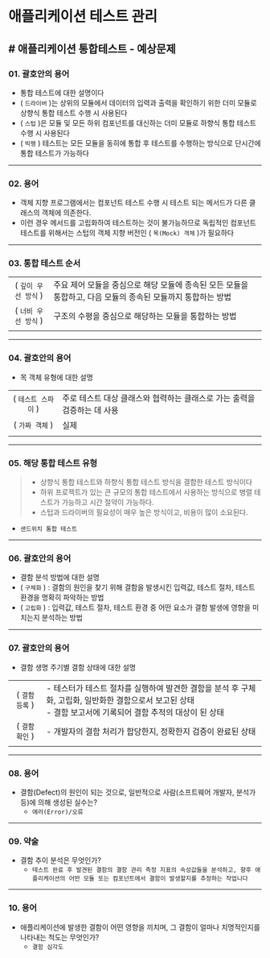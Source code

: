 # 애플리케이션 테스트 관리

## # 애플리케이션 통합테스트 - 예상문제

### 01. 괄호안의 용어

- 통합 테스트에 대한 설명이다
- ( `드라이버` )는 상위의 모듈에서 데이터의 입력과 출력을 확인하기 위한 더미 모듈로 상향식 통합 테스트 수행 시 사용된다
- ( `스텁` )은 모듈 및 모든 하위 컴포넌트를 대신하는 더미 모듈로 하향식 통합 테스트 수행 시 사용된다
- ( `빅팽` ) 테스트는 모든 모듈을 동히에 통합 후 테스트를 수행하는 방식으로 단시간에 통합 테스트가 가능하다

---

### 02. 용어

- 객체 지향 프로그램에서는 컴포넌트 테스트 수행 시 테스트 되는 메서드가 다른 클래스의 객체에 의존한다.
- 이런 경우 메서드를 고립화하여 테스트하는 것이 불가능하므로 독립적인 컴포넌트 테스트를 위해서는 스텁의 객체 지향 버전인 ( `목(Mock) 객체` )가 필요하다

---

### 03. 통합 테스트 순서

|||
|:--:|--|
|( `깊이 우선 방식` )|주요 제어 모듈을 중심으로 해당 모듈에 종속된 모든 모듈을 통합하고, 다음 모듈의 종속된 모듈까지 통합하는 방법|
|( `너비 우선 방식` )|구조의 수평을 중심으로 해당하는 모듈을 통합하는 방법|
|||

---

### 04. 괄호안의 용어

- 목 객체 유형에 대한 설명

|||
|:--:|--|
|( `테스트 스파이` )|주로 테스트 대상 클래스와 협력하는 클래스로 가는 출력을 검증하는 데 사용|
|( `가짜 객체` )|실제|
|||

---

### 05. 해당 통합 테스트 유형

>- 상향식 통합 테스트와 하향식 통합 테스트 방식을 결합한 테스트 방식이다
>- 하위 프로젝트가 있는 큰 규모의 통합 테스트에서 사용하는 방식으로 병렬 테스트가 가능하고 시간 절약이 가능하다.
>- 스텁과 드라이버의 필요성이 매우 높은 방식이고, 비용이 많이 소요된다.

- `샌드위치 통합 테스트`

---

### 06. 괄호안의 용어

- 결함 분석 방법에 대한 설명
- ( `구체화` ) : 결함의 원인을 찾기 위해 결함을 발생시킨 입력값, 테스트 절차, 테스트 환경을 명확히 파악하는 방법
- ( `고립화` ) : 입력값, 테스트 절차, 테스트 환경 중 어떤 요소가 결함 발생에 영향을 미치는지 분석하는 방법

---

### 07. 괄호안의 용어

- 결함 생명 주기별 결함 상태에 대한 설명

|||
|:--:|--|
|( `결함 등록` )|- 테스터가 테스트 절차를 실행하여 발견한 결함을 분석 후 구체화, 고립화, 일반화한 결함으로서 보고된 상태</br>- 결함 보고서에 기록되어 결함 추적의 대상이 된 상태|
|( `결함 확인` )|- 개발자의 결함 처리가 합당한지, 정확한지 검증이 완료된 상태|
|||

---

### 08. 용어

- 결함(Defect)의 원인이 되는 것으로, 일반적으로 사람(소프트웨어 개발자, 분석가 등)에 의해 생성된 실수는?
  - `에러(Error)/오류`

---

### 09. 약술

- 결함 추이 분석은 무엇인가?
  - `테스트 완료 후 발견된 결함의 결함 관리 측정 지표의 속성값들을 분석하고, 향후 애플리케이션의 어떤 모듈 또는 컴포넌트에서 결함이 발생할지를 추정하는 작업니다`

---

### 10. 용어

- 애플리케이션에 발생한 결함이 어떤 영향을 끼치며, 그 결함이 얼마나 치명적인지를 나타내는 척도는 무엇인가?
  - `결함 심각도`
